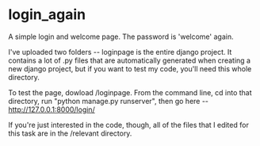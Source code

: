 # login_again

A simple login and welcome page.  The password is 'welcome' again.

I've uploaded two folders -- loginpage is the entire django project.  It contains a lot of .py files that are automatically generated when creating a new django project, but if you want to test my code, you'll need this whole directory.  

To test the page, dowload /loginpage.  From the command line, cd into that directory, run "python manage.py runserver", then go here -- http://127.0.0.1:8000/login/

If you're just interested in the code, though, all of the files that I edited for this task are in the /relevant directory.
